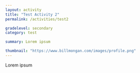 ```yaml
---
layout: activity
title: "Test Activity 2"
permalink: /activities/test2

gradelevel: secondary
category: test

summary: Lorem ipsum

thumbnail: "https://www.billmongan.com/images/profile.png"
---
```


Lorem ipsum